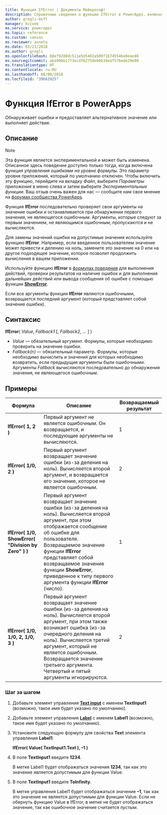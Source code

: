 ```yaml
---
title: Функция IfError | Документы Майкрософт
description: Справочные сведения о функции IfError в PowerApps, включая описание синтаксиса и примеры
author: gregli-msft
manager: kvivek
ms.service: powerapps
ms.topic: reference
ms.custom: canvas
ms.reviewer: anneta
ms.date: 03/21/2018
ms.author: gregli
ms.openlocfilehash: b0ef9280dc511e5d5402a509f1b74554be0eae46
ms.sourcegitcommit: aba996b1773ecdf62758e06b34eaf57bede29e08
ms.translationtype: HT
ms.contentlocale: ru-RU
ms.lasthandoff: 08/08/2018
ms.locfileid: "39663925"
---
```

# <a name="iferror-function-in-powerapps"></a>Функция IfError в PowerApps
Обнаруживает ошибки и предоставляет альтернативное значение или выполняет действие.

## <a name="description"></a>Описание
> [!NOTE]
> Эта функция является экспериментальной и может быть изменена.  Описанное здесь поведение доступно только тогда, когда включена функция *управления ошибками на уровне формулы*.  Это параметр уровня приложения, который по умолчанию отключен.  Чтобы включить эту функцию, перейдите на вкладку *Файл*, выберите *Параметры приложения* в меню слева и затем выберите *Экспериментальные функции*.  Ваш отзыв очень важен для нас — сообщите нам свое мнение на [форумах сообщества PowerApps](https://powerusers.microsoft.com/t5/Expressions-and-Formulas/bd-p/How-To).

Функция **IfError** последовательно проверяет свои аргументы на значение ошибки и останавливается при обнаружении первого значения, не являющегося ошибочным.  Аргументы, которые следуют за первым значением, не являющимся ошибочным, пропускаются и не вычисляются.

Для замены значений ошибки на допустимые значения используйте функцию **IfError**.  Например, если введенное пользователем значение может привести к делению на ноль, замените это значение на 0 или на другое подходящее значение, которое позволит продолжить вычисления в вашем приложении.

Используйте функцию **IfError** в [формулах поведения](../working-with-formulas-in-depth.md) для выполнения действий, проверки результатов на наличие ошибок и для выполнения дальнейших действий или вывода сообщения об ошибке с помощью функции [**ShowError**](function-showerror.md).

Если все аргументы функции **IfError** являются ошибочными, возвращается последний аргумент (который представляет собой значение ошибки). 

## <a name="syntax"></a>Синтаксис
**IfError**( *Value*, *Fallback1* [, *Fallback2*, ... ] )

* *Value* — обязательный аргумент. Формулы, которые необходимо проверить на значение ошибки. 
* *Fallback(n)* — обязательный параметр. Формулы, которые необходимо вычислить и значения для которых необходимо возвратить, если предыдущие аргументы были ошибочными.  Аргументы *Fallback* вычисляются последовательно до обнаружения значения, не являющегося ошибочным.

## <a name="examples"></a>Примеры

| Формула | Описание | Возвращаемый результат |
| --- | --- | --- |
| **IfError( 1, 2 )** |Первый аргумент не является ошибочным.  Он возвращается, и последующие аргументы не вычисляются.   | 1 |
| **IfError( 1/0, 2 )** | Первый аргумент возвращает значение ошибки (из-за деления на ноль).  Вычисляется второй аргумент, и возвращается его значение, которое не является ошибочным. | 2 | 
| **IfError( 1/0, ShowError( "Division by Zero" ) )** | Первый аргумент возвращает значение ошибки (из-за деления на ноль).  Вычисляется второй аргумент, при этом отображается сообщение об ошибке для пользователя.  Возвращаемое значение функции **IfError** представляет собой возвращаемое значение функции **ShowError**, приведенное к типу первого аргумента функции **IfError** (число). | 1 |
| **IfError( 1/0, 1/0, 2, 1/0, 3 )** | Первый аргумент возвращает значение ошибки (из-за деления на ноль).  Вычисляется второй аргумент, при этом также возникает ошибка (из-за очередного деления на ноль).  Вычисляется третий аргумент, который не является ошибочным. Возвращается значение третьего аргумента.  Четвертый и пятый аргументы игнорируются.  | 2 |

### <a name="step-by-step"></a>Шаг за шагом

1. Добавьте элемент управления **[Text input](../controls/control-text-input.md)** с именем **TextInput1** (возможно, такое имя будет указано по умолчанию).

2. Добавьте элемент управления **[Label](../controls/control-text-box.md)** с именем **Label1** (возможно, такое имя будет указано по умолчанию).

3. Установите следующую формулу для свойства **Text** элемента управления **Label1**:

    **IfError( Value( TextInput1.Text ), –1 )**

4. В поле **TextInput1** введите **1234**.  

    В метке Label1 будет отображаться значения **1234**, так как это значение является допустимым для функции Value.

5. В поле **TextInput1** введите **ToInfinity**.

    В метке управления Label1 будет отображаться значение **–1**, так как это значение не является допустимым для функции Value.  Если не обернуть функцию Value в IfError, в метке не будет отображаться значение, так как ошибочное значение считается *пустым*. 


